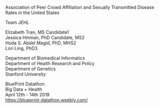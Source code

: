 Association of Peer Crowd Affiliation and Sexually Transmitted Disease Rates in the United States 

Team JEHL<br>

Elizabeth Tran, MS Candidate1 <br>
Jessica Hinman, PhD Candidate, MS2 <br>
Hoda S. Abdel Magid, PhD, MHS2<br>
Lori Ling, PhD3<br>

Department of Biomedical Informatics<br>
Department of Health Research and Policy <br>
Department of Genetics <br>
Stanford University<br>


BluePrint Datathon <Br>
Big Data + Health <br>
April 12th - 14th 2019<Br>
https://blueprint-datathon.weebly.com/<Br>


